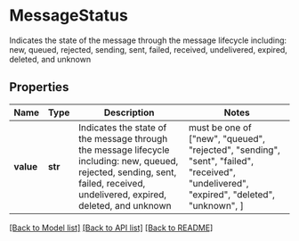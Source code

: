 # MessageStatus

Indicates the state of the message through the message lifecycle including: new, queued, rejected, sending, sent, failed, received, undelivered, expired, deleted, and unknown
## Properties
Name | Type | Description | Notes
------------ | ------------- | ------------- | -------------
**value** | **str** | Indicates the state of the message through the message lifecycle including: new, queued, rejected, sending, sent, failed, received, undelivered, expired, deleted, and unknown |  must be one of ["new", "queued", "rejected", "sending", "sent", "failed", "received", "undelivered", "expired", "deleted", "unknown", ]

[[Back to Model list]](../README.md#documentation-for-models) [[Back to API list]](../README.md#documentation-for-api-endpoints) [[Back to README]](../README.md)


